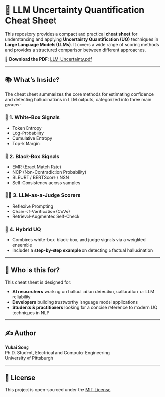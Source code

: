# 🤖 LLM Uncertainty Quantification Cheat Sheet

This repository provides a compact and practical **cheat sheet** for understanding and applying **Uncertainty Quantification (UQ)** techniques in **Large Language Models (LLMs)**. It covers a wide range of scoring methods and provides a structured comparison between different approaches.

📄 **Download the PDF**: [LLM_Uncertainty.pdf](./LLM_Uncertainty.pdf)

---

## 📚 What’s Inside?

The cheat sheet summarizes the core methods for estimating confidence and detecting hallucinations in LLM outputs, categorized into three main groups:

### 🧠 1. White-Box Signals
- Token Entropy
- Log-Probability
- Cumulative Entropy
- Top-k Margin

### 🧪 2. Black-Box Signals
- EMR (Exact Match Rate)
- NCP (Non-Contradiction Probability)
- BLEURT / BERTScore / NSN
- Self-Consistency across samples

### 🧑‍⚖️ 3. LLM-as-a-Judge Scorers
- Reflexive Prompting
- Chain-of-Verification (CoVe)
- Retrieval-Augmented Self-Check

### 🔗 4. Hybrid UQ
- Combines white-box, black-box, and judge signals via a weighted ensemble
- Includes a **step-by-step example** on detecting a factual hallucination

---

## 🎯 Who is this for?

This cheat sheet is designed for:
- **AI researchers** working on hallucination detection, calibration, or LLM reliability
- **Developers** building trustworthy language model applications
- **Students & practitioners** looking for a concise reference to modern UQ techniques in NLP

---

## ✍️ Author

**Yukai Song**  
Ph.D. Student, Electrical and Computer Engineering  
University of Pittsburgh

---

## 📄 License

This project is open-sourced under the [MIT License](LICENSE).

